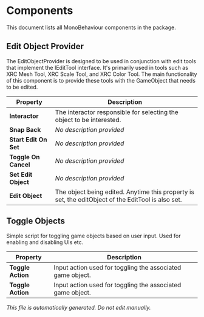 # Components

This document lists all MonoBehaviour components in the package.

## Edit Object Provider

The EditObjectProvider is designed to be used in conjunction with edit tools that implement the IEditTool interface. It's primarily used in tools such as XRC Mesh Tool, XRC Scale Tool, and XRC Color Tool. The main functionality of this component is to provide these tools with the GameObject that needs to be edited.

| Property | Description |
|----------|-------------|
| **Interactor** | The interactor responsible for selecting the object to be interested. |
| **Snap Back** | *No description provided* |
| **Start Edit On Set** | *No description provided* |
| **Toggle On Cancel** | *No description provided* |
| **Set Edit Object** | *No description provided* |
| **Edit Object** | The object being edited. Anytime this property is set, the editObject of the EditTool is also set. |

## Toggle Objects

Simple script for toggling game objects based on user input. Used for enabling and disabling UIs etc.

| Property | Description |
|----------|-------------|
| **Toggle Action** | Input action used for toggling the associated game object. |
| **Toggle Action** | Input action used for toggling the associated game object. |

_This file is automatically generated. Do not edit manually._